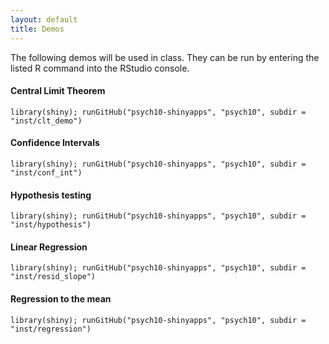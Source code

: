 ```yaml
---
layout: default
title: Demos
---
```


The following demos will be used in class.  They can be run by entering the listed R command into the RStudio console.

#### Central Limit Theorem

    library(shiny); runGitHub("psych10-shinyapps", "psych10", subdir = "inst/clt_demo")

#### Confidence Intervals

    library(shiny); runGitHub("psych10-shinyapps", "psych10", subdir = "inst/conf_int")

#### Hypothesis testing

    library(shiny); runGitHub("psych10-shinyapps", "psych10", subdir = "inst/hypothesis")

#### Linear Regression

    library(shiny); runGitHub("psych10-shinyapps", "psych10", subdir = "inst/resid_slope")


#### Regression to the mean

    library(shiny); runGitHub("psych10-shinyapps", "psych10", subdir = "inst/regression")
